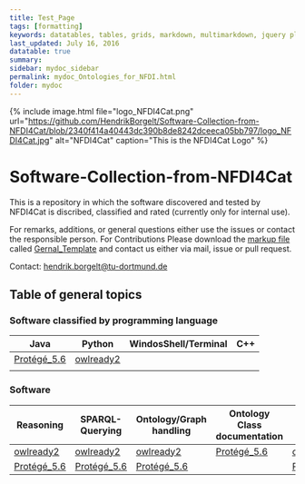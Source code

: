 ```yaml
---
title: Test_Page
tags: [formatting]
keywords: datatables, tables, grids, markdown, multimarkdown, jquery plugins
last_updated: July 16, 2016
datatable: true
summary:
sidebar: mydoc_sidebar
permalink: mydoc_Ontologies_for_NFDI.html
folder: mydoc
---
```


{% include image.html file="logo_NFDI4Cat.png" url="https://github.com/HendrikBorgelt/Software-Collection-from-NFDI4Cat/blob/2340f414a40443dc390b8de8242dceeca05bb797/logo_NFDI4Cat.jpg" alt="NFDI4Cat" caption="This is the NFDI4Cat Logo" %}

# Software-Collection-from-NFDI4Cat
This is a repository in which the software discovered and tested by NFDI4Cat is discribed, classified and rated (currently only for internal use).

For remarks, additions, or general questions either use the issues or contact the responsible person.
For Contributions Please download the [markup file](https://github.com/HendrikBorgelt/Software-Collection-from-NFDI4Cat/blob/6edfd8f526362bbf89cbe736e94cc52d7cebd407/General_Template.md) called [Gernal_Template](https://github.com/HendrikBorgelt/Software-Collection-from-NFDI4Cat/blob/6edfd8f526362bbf89cbe736e94cc52d7cebd407/General_Template.md) and contact us either via mail, issue or pull request.

Contact: <a href="mailto:hendrik.borgelt@tu-dortmund.de?subject=Contact for Software Collection from NFDI4Cat">hendrik.borgelt@tu-dortmund.de</a>

## Table of general topics

### Software classified by programming language

|Java       |Python   |WindosShell/Terminal|C++|
|-----------|---------|--------------------|---|
|[Protégé_5.6]|[owlready2]|                    |   |
|           |         |                    |   |

### Software 

|Reasoning    |SPARQL-Querying|Ontology/Graph handling|Ontology Class documentation|SHACL        |
|-------------|---------------|-----------------------|----------------------------|-------------|
|[owlready2]  |[owlready2]    |[owlready2]            |[Protégé_5.6]               |[owlready2]  |
|[Protégé_5.6]|[Protégé_5.6]  |[Protégé_5.6]          |                            |[Protégé_5.6]|


[owlready2]: https://owlready2.readthedocs.io/en/latest/ 
[Protégé_5.6]: https://github.com/HendrikBorgelt/Software-Collection-from-NFDI4Cat/blob/c61e55aec628e5594cdb30c11c76d820d2d73fd0/Pro%C3%A9g%C3%A9_5.6.md

